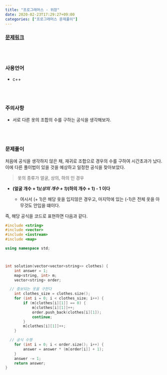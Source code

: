 ```yaml
---
title: "프로그래머스 - 위장"
date: 2020-02-23T17:29:27+09:00
categories: ["프로그래머스 문제풀이"]
---
```



### [문제링크](https://programmers.co.kr/learn/courses/30/lessons/42578)

<br><br>

### 사용언어

- c++

<br><br>

### 주의사항

- 서로 다른 옷의 조합의 수를 구하는 공식을 생각해보자.

<br><br>

### 문제풀이

처음에 공식을 생각하지 않은 채, 재귀로 조합으로 경우의 수를 구하여 시간초과가 났다. 이에 다른 풀이법이 있을 것을 예상하고 일정한 공식을 찾아보았다.

> 옷의 종류가 얼굴, 상의, 하의 인 경우

- **(얼굴 개수 + 1)*(상의 개수 + 1)*(하의 개수 + 1) - 1 이다**

  - 여시서 (+ 1)은 해당 옷을 입지않은 경우고, 마지막에 있는 (-1)은 전체 옷을 아무것도 안입을 떄이다.

즉, 해당 공식을 코드로 표현하면 다음과 같다.

~~~c++
#include <string>
#include <vector>
#include <iostream>
#include <map>

using namespace std;



int solution(vector<vector<string>> clothes) {
	int answer = 1;
	map<string, int> m;
	vector<string> order;

  // 중보되는 옷을 구한다
	int clothes_size = clothes.size();
	for (int i = 0; i < clothes_size; i++) {
		if (m[clothes[i][1]] == 0) {
			m[clothes[i][1]]++;
			order.push_back(clothes[i][1]);
			continue;
		}
		m[clothes[i][1]]++;
	}

  // 공식 수행
	for (int i = 0; i < order.size(); i++) {
		answer = answer * (m[order[i]] + 1);
	}
	answer -= 1;
	return answer;
}
~~~
